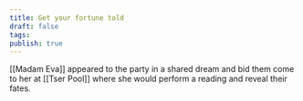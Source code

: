 ```yaml
---
title: Get your fortune told
draft: false
tags: 
publish: true
---
```

[[Madam Eva]] appeared to the party in a shared dream and bid them come to her at [[Tser Pool]] where she would perform a reading and reveal their fates.